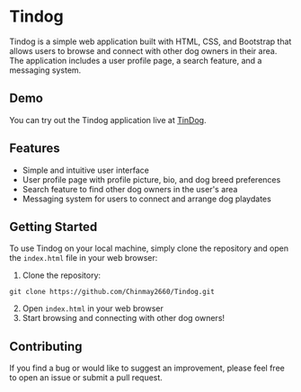 # Tindog

Tindog is a simple web application built with HTML, CSS, and Bootstrap that allows users to browse and connect with other dog owners in their area. The application includes a user profile page, a search feature, and a messaging system.

## Demo

You can try out the Tindog application live at [TinDog](https://chinmay2660.github.io/Tindog/).

## Features

- Simple and intuitive user interface
- User profile page with profile picture, bio, and dog breed preferences
- Search feature to find other dog owners in the user's area
- Messaging system for users to connect and arrange dog playdates

## Getting Started

To use Tindog on your local machine, simply clone the repository and open the `index.html` file in your web browser:

1. Clone the repository: 
```
git clone https://github.com/Chinmay2660/Tindog.git
```
2. Open `index.html` in your web browser
3. Start browsing and connecting with other dog owners!

## Contributing

If you find a bug or would like to suggest an improvement, please feel free to open an issue or submit a pull request.


